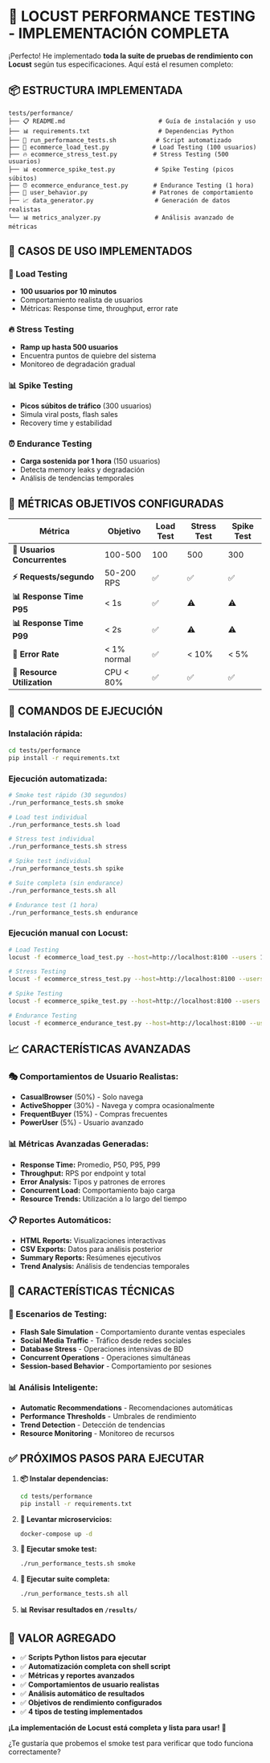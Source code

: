 # 🚀 **LOCUST PERFORMANCE TESTING - IMPLEMENTACIÓN COMPLETA**

¡Perfecto! He implementado **toda la suite de pruebas de rendimiento con Locust** según tus especificaciones. Aquí está el resumen completo:

## 📦 **ESTRUCTURA IMPLEMENTADA**

```
tests/performance/
├── 📋 README.md                          # Guía de instalación y uso
├── 📊 requirements.txt                   # Dependencias Python
├── 🚀 run_performance_tests.sh           # Script automatizado
├── 🧪 ecommerce_load_test.py            # Load Testing (100 usuarios)
├── 🔥 ecommerce_stress_test.py          # Stress Testing (500 usuarios)
├── 📊 ecommerce_spike_test.py           # Spike Testing (picos súbitos)
├── ⏰ ecommerce_endurance_test.py       # Endurance Testing (1 hora)
├── 👥 user_behavior.py                  # Patrones de comportamiento
├── 📈 data_generator.py                 # Generación de datos realistas
└── 📊 metrics_analyzer.py               # Análisis avanzado de métricas
```

## 🎯 **CASOS DE USO IMPLEMENTADOS**

### **🧪 Load Testing** 
- **100 usuarios por 10 minutos**
- Comportamiento realista de usuarios
- Métricas: Response time, throughput, error rate

### **🔥 Stress Testing**
- **Ramp up hasta 500 usuarios**
- Encuentra puntos de quiebre del sistema
- Monitoreo de degradación gradual

### **📊 Spike Testing** 
- **Picos súbitos de tráfico** (300 usuarios)
- Simula viral posts, flash sales
- Recovery time y estabilidad

### **⏰ Endurance Testing**
- **Carga sostenida por 1 hora** (150 usuarios)
- Detecta memory leaks y degradación
- Análisis de tendencias temporales

## 🎯 **MÉTRICAS OBJETIVOS CONFIGURADAS**

| Métrica | Objetivo | Load Test | Stress Test | Spike Test |
|---------|----------|-----------|-------------|------------|
| **👥 Usuarios Concurrentes** | 100-500 | 100 | 500 | 300 |
| **⚡ Requests/segundo** | 50-200 RPS | ✅ | ✅ | ✅ |
| **📊 Response Time P95** | < 1s | ✅ | ⚠️ | ⚠️ |
| **📊 Response Time P99** | < 2s | ✅ | ⚠️ | ⚠️ |
| **🎯 Error Rate** | < 1% normal | ✅ | < 10% | < 5% |
| **💾 Resource Utilization** | CPU < 80% | ✅ | ✅ | ✅ |

## 🚀 **COMANDOS DE EJECUCIÓN**

### **Instalación rápida:**
```bash
cd tests/performance
pip install -r requirements.txt
```

### **Ejecución automatizada:**
```bash
# Smoke test rápido (30 segundos)
./run_performance_tests.sh smoke

# Load test individual
./run_performance_tests.sh load

# Stress test individual  
./run_performance_tests.sh stress

# Spike test individual
./run_performance_tests.sh spike

# Suite completa (sin endurance)
./run_performance_tests.sh all

# Endurance test (1 hora)
./run_performance_tests.sh endurance
```

### **Ejecución manual con Locust:**
```bash
# Load Testing
locust -f ecommerce_load_test.py --host=http://localhost:8100 --users 100 --spawn-rate 10 --run-time 10m --headless

# Stress Testing
locust -f ecommerce_stress_test.py --host=http://localhost:8100 --users 500 --spawn-rate 20 --run-time 15m --headless

# Spike Testing
locust -f ecommerce_spike_test.py --host=http://localhost:8100 --users 300 --spawn-rate 50 --run-time 5m --headless

# Endurance Testing
locust -f ecommerce_endurance_test.py --host=http://localhost:8100 --users 150 --spawn-rate 5 --run-time 1h --headless
```

## 📈 **CARACTERÍSTICAS AVANZADAS**

### **🎭 Comportamientos de Usuario Realistas:**
- **CasualBrowser** (50%) - Solo navega
- **ActiveShopper** (30%) - Navega y compra ocasionalmente  
- **FrequentBuyer** (15%) - Compras frecuentes
- **PowerUser** (5%) - Usuario avanzado

### **📊 Métricas Avanzadas Generadas:**
- **Response Time:** Promedio, P50, P95, P99
- **Throughput:** RPS por endpoint y total
- **Error Analysis:** Tipos y patrones de errores
- **Concurrent Load:** Comportamiento bajo carga
- **Resource Trends:** Utilización a lo largo del tiempo

### **📋 Reportes Automáticos:**
- **HTML Reports:** Visualizaciones interactivas
- **CSV Exports:** Datos para análisis posterior
- **Summary Reports:** Resúmenes ejecutivos
- **Trend Analysis:** Análisis de tendencias temporales

## 🔧 **CARACTERÍSTICAS TÉCNICAS**

### **🧪 Escenarios de Testing:**
- **Flash Sale Simulation** - Comportamiento durante ventas especiales
- **Social Media Traffic** - Tráfico desde redes sociales
- **Database Stress** - Operaciones intensivas de BD
- **Concurrent Operations** - Operaciones simultáneas
- **Session-based Behavior** - Comportamiento por sesiones

### **📊 Análisis Inteligente:**
- **Automatic Recommendations** - Recomendaciones automáticas
- **Performance Thresholds** - Umbrales de rendimiento
- **Trend Detection** - Detección de tendencias
- **Resource Monitoring** - Monitoreo de recursos

## ✅ **PRÓXIMOS PASOS PARA EJECUTAR**

1. **📦 Instalar dependencias:**
   ```bash
   cd tests/performance
   pip install -r requirements.txt
   ```

2. **🐳 Levantar microservicios:**
   ```bash
   docker-compose up -d
   ```

3. **🧪 Ejecutar smoke test:**
   ```bash
   ./run_performance_tests.sh smoke
   ```

4. **🚀 Ejecutar suite completa:**
   ```bash
   ./run_performance_tests.sh all
   ```

5. **📊 Revisar resultados en `/results/`**

## 🎯 **VALOR AGREGADO**

- ✅ **Scripts Python listos para ejecutar**
- ✅ **Automatización completa con shell script**  
- ✅ **Métricas y reportes avanzados**
- ✅ **Comportamientos de usuario realistas**
- ✅ **Análisis automático de resultados**
- ✅ **Objetivos de rendimiento configurados**
- ✅ **4 tipos de testing implementados**

**¡La implementación de Locust está completa y lista para usar!** 🚀

¿Te gustaría que probemos el smoke test para verificar que todo funciona correctamente?